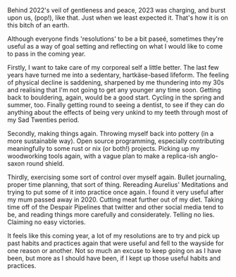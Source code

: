 Behind 2022's veil of gentleness and peace, 2023 was charging, and burst upon us,
(pop!), like that. Just when we least expected it. That's how it is on this
bitch of an earth.

Although everyone finds 'resolutions' to be a bit paseé, sometimes they're useful
as a way of goal setting and reflecting on what I would like to come to pass in
the coming year.

Firstly, I want to take care of my corporeal self a little better. The last few
years have turned me into a sedentary, hartkäse-based lifeform. The feeling of
physical decline is saddening, sharpened by me thundering into my 30s and realising
that I'm not going to get any younger any time soon. Getting back to bouldering,
again, would be a good start. Cycling in the spring and summer, too. Finally
getting round to seeing a dentist, to see if they can do anything about the
effects of being very unkind to my teeth through most of my Sad Twenties period.

Secondly, making things again. Throwing myself back into pottery (in a more
sustainable way). Open source programming, especially contributing meaningfully
to some rust or nix (or both!) projects. Picking up my woodworking tools again,
with a vague plan to make a replica-ish anglo-saxon round shield.

Thirdly, exercising some sort of control over myself again. Bullet journaling,
proper time planning, that sort of thing. Rereading Aurelius' Meditations
and trying to put some of it into practice once again. I found it very useful
after my mum passed away in 2020. Cutting meat further out of my diet. Taking
time off of the Despair Pipelines that twitter and other social media tend to be,
and reading things more carefully and considerately. Telling no lies. Claiming
no easy victories.

It feels like this coming year, a lot of my resolutions are to try and pick up
past habits and practices again that were useful and fell to the wayside for one
reason or another. Not so much an excuse to keep going on as I have been, but more
as I should have been, if I kept up those useful habits and practices.
